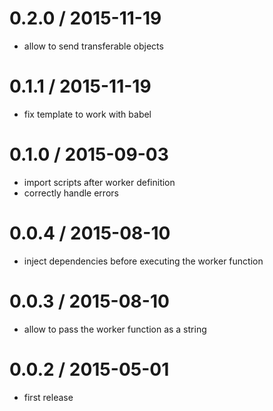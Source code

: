 0.2.0 / 2015-11-19
==================

* allow to send transferable objects

0.1.1 / 2015-11-19
==================

* fix template to work with babel

0.1.0 / 2015-09-03
==================

* import scripts after worker definition
* correctly handle errors

0.0.4 / 2015-08-10
==================

* inject dependencies before executing the worker function

0.0.3 / 2015-08-10
==================

* allow to pass the worker function as a string

0.0.2 / 2015-05-01
==================

* first release
